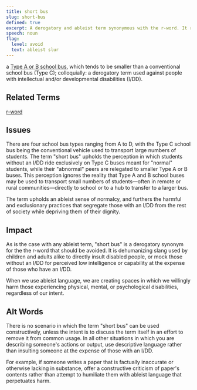 ```yaml
---
title: short bus
slug: short-bus
defined: true
excerpt: A derogatory and ableist term synonymous with the r-word. It refers to a Type A or B school bus, which is smaller than the conventional Type C bus. The term is commonly associated with and used to insult those with intellectual or developmental disabilities, or mock others at their expense.
speech: noun
flag:
  level: avoid
  text: ableist slur
---
```


a [Type A or B school bus](https://en.wikipedia.org/wiki/School_bus#Types), which tends to be smaller than a conventional school bus (Type C); colloquially: a derogatory term used against people with intellectual and/or developmental disabilities (I/DD). 

## Related Terms
[r-word](/r-word/)

## Issues

There are four school bus types ranging from A to D, with the Type C school bus being the conventional vehicle used to transport large numbers of students. The term "short bus" upholds the perception in which students without an I/DD ride exclusively on Type C buses meant for "normal" students, while their "abnormal" peers are relegated to smaller Type A or B buses. This perception ignores the reality that Type A and B school buses may be used to transport small numbers of students&mdash;often in remote or rural communities&mdash;directly to school or to a hub to transfer to a larger bus.

The term upholds an ableist sense of normalcy, and furthers the harmful and exclusionary practices that segregate those with an I/DD from the rest of society while depriving them of their dignity.

## Impact

As is the case with any ableist term, "short bus" is a derogatory synonym for the the r-word that should be avoided. It is dehumanizing slang used by children and adults alike to directly insult disabled people, or mock those without an I/DD for perceived low intelligence or capability at the expense of those who have an I/DD.

When we use ableist language, we are creating spaces in which we willingly harm those experiencing physical, mental, or psychological disabilities, regardless of our intent.

## Alt Words

There is no scenario in which the term "short bus" can be used constructively, unless the intent is to discuss the term itself in an effort to remove it from common usage. In all other situations in which you are describing someone's actions or output, use descriptive language rather than insulting someone at the expense of those with an I/DD.

For example, if someone writes a paper that is factually inaccurate or otherwise lacking in substance, offer a constructive criticism of paper's contents rather than attempt to humiliate them with ableist language that perpetuates harm.
